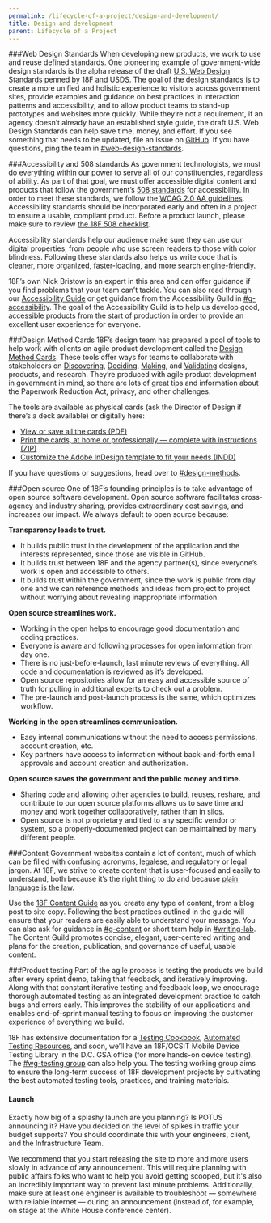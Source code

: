 ```yaml
---
permalink: /lifecycle-of-a-project/design-and-development/
title: Design and development
parent: Lifecycle of a Project
---
```


###Web Design Standards
When developing new products, we work to use and reuse defined standards. One pioneering example of government-wide design standards is the alpha release of the draft [U.S. Web Design Standards](https://playbook.cio.gov/designstandards/) penned by 18F and USDS. The goal of the design standards is to create a more unified and holistic experience to visitors across government sites, provide examples and guidance on best practices in interaction patterns and accessibility, and to allow product teams to stand-up prototypes and websites more quickly. While they’re not a requirement, if an agency doesn’t already have an established style guide, the draft U.S. Web Design Standards can help save time, money, and effort. If you see something that needs to be updated, file an issue on [GitHub](https://github.com/18F/web-design-standards). If you have questions, ping the team in [#web-design-standards](https://18f.slack.com/messages/web-design-standards/).

###Accessibility and 508 standards
As government technologists, we must do everything within our power to serve all of our constituencies, regardless of ability. As part of that goal, we must offer accessible digital content and products that follow the government’s [508 standards](http://www.access-board.gov/guidelines-and-standards/communications-and-it/about-the-section-508-standards) for accessibility. In order to meet these standards, we follow the [WCAG 2.0 AA guidelines](http://www.w3.org/TR/WCAG20/). Accessibility standards should be incorporated early and often in a project to ensure a usable, compliant product. Before a product launch, please make sure to review [the 18F 508 checklist](https://pages.18f.gov/accessibility/checklist).

Accessibility standards help our audience make sure they can use our digital properties, from people who use screen readers to those with color blindness. Following these standards also helps us write code that is cleaner, more organized, faster-loading, and more search engine-friendly.

18F’s own Nick Bristow is an expert in this area and can offer guidance if you find problems that your team can’t tackle. You can also read through our [Accessibility Guide](https://pages.18f.gov/accessibility/) or get guidance from the Accessibility Guild in [#g-accessibility](https://18f.slack.com/messages/g-accessibility/). The goal of the Accessibility Guild is to help us develop good, accessible products from the start of production in order to provide an excellent user experience for everyone.

###Design Method Cards
18F’s design team has prepared a pool of tools to help work with clients on agile product development called the [Design Method Cards](https://methods.18f.gov/). These tools offer ways for teams to collaborate with stakeholders on [Discovering](https://methods.18f.gov/discover/), [Deciding](https://methods.18f.gov/decide/), [Making](https://methods.18f.gov/make/), and [Validating](https://methods.18f.gov/validate/) designs, products, and research. They’re produced with agile product development in government in mind, so there are lots of great tips and information about the Paperwork Reduction Act, privacy, and other challenges.

The tools are available as physical cards (ask the Director of Design if there’s a deck available) or digitally here:

-   [View or save all the cards (PDF)](https://methods.18f.gov/assets/downloads/18F-Method-Cards-beta-Preview.pdf)
-   [Print the cards, at home or professionally — complete with instructions (ZIP)](https://methods.18f.gov/assets/downloads/18F-Method-Cards-beta_Print.zip)
-   [Customize the Adobe InDesign template to fit your needs (INDD)](https://methods.18f.gov/assets/downloads/18F-Method-Cards-beta-Template.zip)

If you have questions or suggestions, head over to [#design-methods](https://18f.slack.com/messages/design-methods/).

###Open source
One of 18F’s founding principles is to take advantage of open source software development. Open source software facilitates cross-agency and industry sharing, provides extraordinary cost savings, and increases our impact. We always default to open source because:

**Transparency leads to trust.**

-   It builds public trust in the development of the application and the interests represented, since those are visible in GitHub.
-   It builds trust between 18F and the agency partner(s), since everyone’s work is open and accessible to others.
-   It builds trust within the government, since the work is public from day one and we can reference methods and ideas from project to project without worrying about revealing inappropriate information.

**Open source streamlines work.**

-   Working in the open helps to encourage good documentation and coding practices.
-   Everyone is aware and following processes for open information from day one.
-   There is no just-before-launch, last minute reviews of everything. All code and documentation is reviewed as it’s developed.
-   Open source repositories allow for an easy and accessible source of truth for pulling in additional experts to check out a problem.
-   The pre-launch and post-launch process is the same, which optimizes workflow.

**Working in the open streamlines communication.**

-   Easy internal communications without the need to access permissions, account creation, etc.
-   Key partners have access to information without back-and-forth email approvals and account creation and authorization.

**Open source saves the government and the public money and time.**

-   Sharing code and allowing other agencies to build, reuses, reshare, and contribute to our open source platforms allows us to save time and money and work together collaboratively, rather than in silos.
-   Open source is not proprietary and tied to any specific vendor or system, so a properly-documented project can be maintained by many different people.

###Content
Government websites contain a lot of content, much of which can be filled with confusing acronyms, legalese, and regulatory or legal jargon. At 18F, we strive to create content that is user-focused and easily to understand, both because it’s the right thing to do and because [plain language is the law](http://www.plainlanguage.gov/).

Use the [18F Content Guide](https://pages.18f.gov/content-guide/) as you create any type of content, from a blog post to site copy. Following the best practices outlined in the guide will ensure that your readers are easily able to understand your message. You can also ask for guidance in [#g-content](https://18f.slack.com/messages/g-content/) or short term help in [#writing-lab](https://18f.slack.com/messages/writing_lab/). The Content Guild promotes concise, elegant, user-centered writing and plans for the creation, publication, and governance of useful, usable content.

###Product testing
Part of the agile process is testing the products we build after every sprint demo, taking that feedback, and iteratively improving. Along with that constant iterative testing and feedback loop, we encourage thorough automated testing as an integrated development practice to catch bugs and errors early. This improves the stability of our applications and enables end-of-sprint manual testing to focus on improving the customer experience of everything we build.

18F has extensive documentation for a [Testing Cookbook](https://pages.18f.gov/testing-cookbook/), [Automated Testing Resources](https://pages.18f.gov/automated-testing-playbook/), and soon, we’ll have an 18F/OCSIT Mobile Device Testing Library in the D.C. GSA office (for more hands-on device testing). The [#wg-testing group](https://18f.slack.com/messages/wg-testing/) can also help you. The testing working group aims to ensure the long-term success of 18F development projects by cultivating the best automated testing tools, practices, and training materials.

#### Launch

Exactly how big of a splashy launch are you planning? Is POTUS announcing it? Have you decided on the level of spikes in traffic your budget supports? You should coordinate this with your engineers, client, and the Infrastructure Team.

We recommend that you start releasing the site to more and more users slowly in advance of any announcement. This will require planning with public affairs folks who want to help you avoid getting scooped, but it's also an incredibly important way to prevent last minute problems. Additionally, make sure at least one engineer is available to troubleshoot &mdash; somewhere with reliable internet &mdash; during an announcement (instead of, for example, on stage at the White House conference center).
